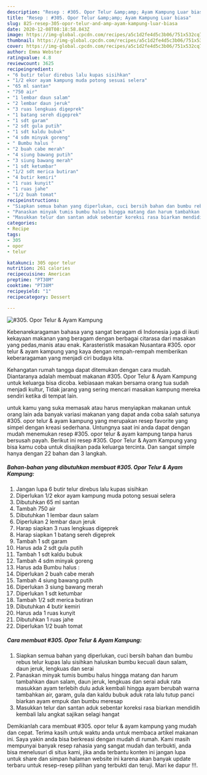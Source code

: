 ```yaml
---
description: "Resep : #305. Opor Telur &amp;amp; Ayam Kampung Luar biasa"
title: "Resep : #305. Opor Telur &amp;amp; Ayam Kampung Luar biasa"
slug: 825-resep-305-opor-telur-and-amp-ayam-kampung-luar-biasa
date: 2020-12-08T08:18:58.843Z
image: https://img-global.cpcdn.com/recipes/a5c1d2fe4d5c3b06/751x532cq70/305-opor-telur-ayam-kampung-foto-resep-utama.jpg
thumbnail: https://img-global.cpcdn.com/recipes/a5c1d2fe4d5c3b06/751x532cq70/305-opor-telur-ayam-kampung-foto-resep-utama.jpg
cover: https://img-global.cpcdn.com/recipes/a5c1d2fe4d5c3b06/751x532cq70/305-opor-telur-ayam-kampung-foto-resep-utama.jpg
author: Emma Webster
ratingvalue: 4.8
reviewcount: 3625
recipeingredient:
- "6 butir telur direbus lalu kupas sisihkan"
- "1/2 ekor ayam kampung muda potong sesuai selera"
- "65 ml santan"
- "750 air"
- "1 lembar daun salam"
- "2 lembar daun jeruk"
- "3 ruas lengkuas digeprek"
- "1 batang sereh digeprek"
- "1 sdt garam"
- "2 sdt gula putih"
- "1 sdt kaldu bubuk"
- "4 sdm minyak goreng"
- " Bumbu halus "
- "2 buah cabe merah"
- "4 siung bawang putih"
- "3 siung bawang merah"
- "1 sdt ketumbar"
- "1/2 sdt merica butiran"
- "4 butir kemiri"
- "1 ruas kunyit"
- "1 ruas jahe"
- "1/2 buah tomat"
recipeinstructions:
- "Siapkan semua bahan yang diperlukan, cuci bersih bahan dan bumbu rebus telur kupas lalu sisihkan haluskan bumbu kecuali daun salam, daun jeruk, lengkuas dan serai"
- "Panaskan minyak tumis bumbu halus hingga matang dan harum tambahkan daun salam, daun jeruk, lengkuas dan serai aduk rata masukkan ayam terlebih dulu aduk kembali hingga ayam berubah warna tambahkan air, garam, gula dan kaldu bubuk aduk rata lalu tutup panci biarkan ayam empuk dan bumbu meresap"
- "Masukkan telur dan santan aduk sebentar koreksi rasa biarkan mendidih kembali lalu angkat sajikan selagi hangat"
categories:
- Recipe
tags:
- 305
- opor
- telur

katakunci: 305 opor telur 
nutrition: 261 calories
recipecuisine: American
preptime: "PT30M"
cooktime: "PT38M"
recipeyield: "1"
recipecategory: Dessert

---
```



![#305. Opor Telur &amp; Ayam Kampung](https://img-global.cpcdn.com/recipes/a5c1d2fe4d5c3b06/751x532cq70/305-opor-telur-ayam-kampung-foto-resep-utama.jpg)

Kebenarekaragaman bahasa yang sangat beragam di Indonesia juga di ikuti kekayaan makanan yang beragam dengan berbagai citarasa dari masakan yang pedas,manis atau enak. Karasteristik masakan Nusantara #305. opor telur &amp; ayam kampung yang kaya dengan rempah-rempah memberikan keberaragaman yang menjadi ciri budaya kita.


Kehangatan rumah tangga dapat ditemukan dengan cara mudah. Diantaranya adalah membuat makanan #305. Opor Telur &amp; Ayam Kampung untuk keluarga bisa dicoba. kebiasaan makan bersama orang tua sudah menjadi kultur, Tidak jarang yang sering mencari masakan kampung mereka sendiri ketika di tempat lain.



untuk kamu yang suka memasak atau harus menyiapkan makanan untuk orang lain ada banyak variasi makanan yang dapat anda coba salah satunya #305. opor telur &amp; ayam kampung yang merupakan resep favorite yang simpel dengan kreasi sederhana. Untungnya saat ini anda dapat dengan mudah menemukan resep #305. opor telur &amp; ayam kampung tanpa harus bersusah payah.
Berikut ini resep #305. Opor Telur &amp; Ayam Kampung yang bisa kamu coba untuk disajikan pada keluarga tercinta. Dan sangat simple hanya dengan 22 bahan dan 3 langkah.


<!--inarticleads1-->

##### Bahan-bahan yang dibutuhkan membuat #305. Opor Telur &amp; Ayam Kampung:

1. Jangan lupa 6 butir telur direbus lalu kupas sisihkan
1. Diperlukan 1/2 ekor ayam kampung muda potong sesuai selera
1. Dibutuhkan 65 ml santan
1. Tambah 750 air
1. Dibutuhkan 1 lembar daun salam
1. Diperlukan 2 lembar daun jeruk
1. Harap siapkan 3 ruas lengkuas digeprek
1. Harap siapkan 1 batang sereh digeprek
1. Tambah 1 sdt garam
1. Harus ada 2 sdt gula putih
1. Tambah 1 sdt kaldu bubuk
1. Tambah 4 sdm minyak goreng
1. Harus ada  Bumbu halus :
1. Diperlukan 2 buah cabe merah
1. Tambah 4 siung bawang putih
1. Diperlukan 3 siung bawang merah
1. Diperlukan 1 sdt ketumbar
1. Tambah 1/2 sdt merica butiran
1. Dibutuhkan 4 butir kemiri
1. Harus ada 1 ruas kunyit
1. Dibutuhkan 1 ruas jahe
1. Diperlukan 1/2 buah tomat




<!--inarticleads2-->

##### Cara membuat  #305. Opor Telur &amp; Ayam Kampung:

1. Siapkan semua bahan yang diperlukan, cuci bersih bahan dan bumbu rebus telur kupas lalu sisihkan haluskan bumbu kecuali daun salam, daun jeruk, lengkuas dan serai
1. Panaskan minyak tumis bumbu halus hingga matang dan harum tambahkan daun salam, daun jeruk, lengkuas dan serai aduk rata masukkan ayam terlebih dulu aduk kembali hingga ayam berubah warna tambahkan air, garam, gula dan kaldu bubuk aduk rata lalu tutup panci biarkan ayam empuk dan bumbu meresap
1. Masukkan telur dan santan aduk sebentar koreksi rasa biarkan mendidih kembali lalu angkat sajikan selagi hangat




Demikianlah cara membuat #305. opor telur &amp; ayam kampung yang mudah dan cepat. Terima kasih untuk waktu anda untuk membaca artikel makanan ini. Saya yakin anda bisa berkreasi dengan mudah di rumah. Kami masih mempunyai banyak resep rahasia yang sangat mudah dan terbukti, anda bisa menelusuri di situs kami, jika anda terbantu konten ini jangan lupa untuk share dan simpan halaman website ini karena akan banyak update terbaru untuk resep-resep pilihan yang terbukti dan teruji. Mari ke dapur !!!. 

